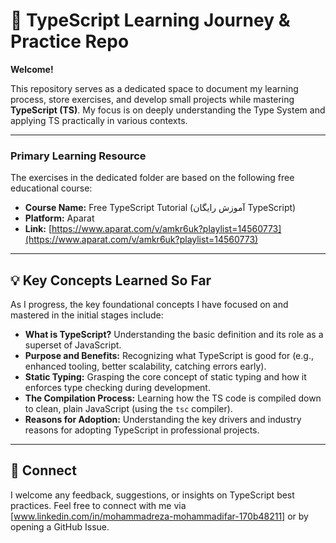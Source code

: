 # 🚀 TypeScript Learning Journey & Practice Repo

**Welcome!**

This repository serves as a dedicated space to document my learning process, store exercises, and develop small projects while mastering **TypeScript (TS)**. My focus is on deeply understanding the Type System and applying TS practically in various contexts.

---

### **Primary Learning Resource**

The exercises in the dedicated folder are based on the following free educational course:

* **Course Name:** Free TypeScript Tutorial (آموزش رایگان TypeScript)
* **Platform:** Aparat
* **Link:** [https://www.aparat.com/v/amkr6uk?playlist=14560773](https://www.aparat.com/v/amkr6uk?playlist=14560773)

---

## 💡 Key Concepts Learned So Far

As I progress, the key foundational concepts I have focused on and mastered in the initial stages include:

-   **What is TypeScript?** Understanding the basic definition and its role as a superset of JavaScript.
-   **Purpose and Benefits:** Recognizing what TypeScript is good for (e.g., enhanced tooling, better scalability, catching errors early).
-   **Static Typing:** Grasping the core concept of static typing and how it enforces type checking during development.
-   **The Compilation Process:** Learning how the TS code is compiled down to clean, plain JavaScript (using the `tsc` compiler).
-   **Reasons for Adoption:** Understanding the key drivers and industry reasons for adopting TypeScript in professional projects.

---

## 🤝 Connect

I welcome any feedback, suggestions, or insights on TypeScript best practices. Feel free to connect with me via [www.linkedin.com/in/mohammadreza-mohammadifar-170b48211] or by opening a GitHub Issue.

